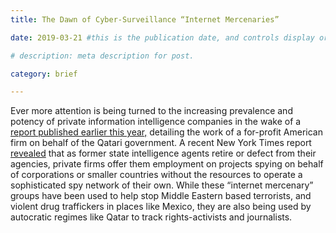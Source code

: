 ```yaml
---
title: The Dawn of Cyber-Surveillance “Internet Mercenaries”

date: 2019-03-21 #this is the publication date, and controls display order.

# description: meta description for post.

category: brief

---
```


Ever more attention is being turned to the increasing prevalence and potency of private information intelligence companies in the wake of a [report published earlier this year,][link] detailing the work of a for-profit American firm on behalf of the Qatari government. A recent New York Times report [revealed][link2] that as former state intelligence agents retire or defect from their agencies, private firms offer them employment on projects spying on behalf of corporations or smaller countries without the resources to operate a sophisticated spy network of their own. While these “internet mercenary” groups have been used to help stop Middle Eastern based terrorists, and violent drug traffickers in places like Mexico, they are also being used by autocratic regimes like Qatar to track rights-activists and journalists. 

[link]: https://www.reuters.com/investigates/special-report/usa-spying-raven/
[link2]: https://www.nytimes.com/2019/03/21/us/politics/government-hackers-nso-darkmatter.html
